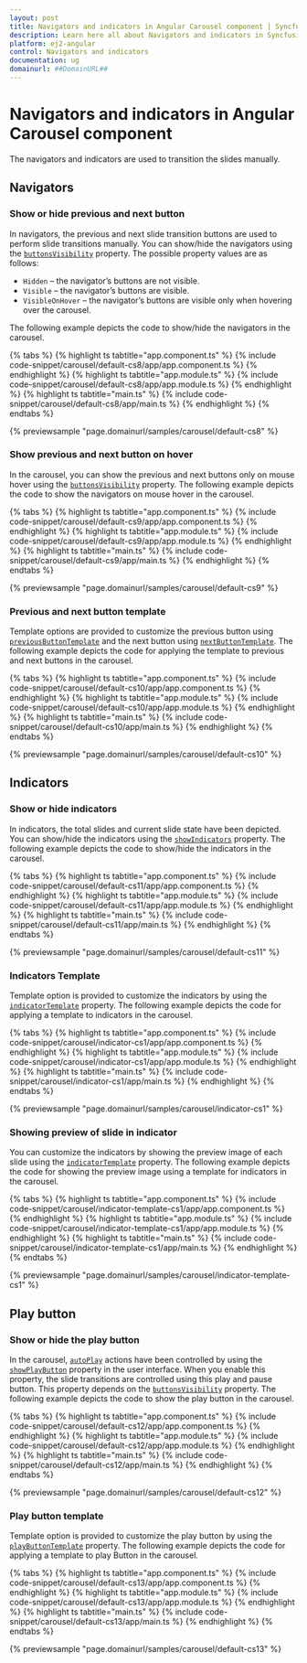 ```yaml
---
layout: post
title: Navigators and indicators in Angular Carousel component | Syncfusion
description: Learn here all about Navigators and indicators in Syncfusion Angular Carousel component of Syncfusion Essential JS 2 and more.
platform: ej2-angular
control: Navigators and indicators 
documentation: ug
domainurl: ##DomainURL##
---
```


# Navigators and indicators in Angular Carousel component

The navigators and indicators are used to transition the slides manually.

## Navigators

### Show or hide previous and next button

In navigators, the previous and next slide transition buttons are used to perform slide transitions manually. You can show/hide the navigators using the [`buttonsVisibility`](https://ej2.syncfusion.com/angular/documentation/api/carousel/#buttonsvisibility) property. The possible property values are as follows:

* `Hidden` – the navigator’s buttons are not visible.
* `Visible` – the navigator’s buttons are visible.
* `VisibleOnHover` – the navigator’s buttons are visible only when hovering over the carousel.

The following example depicts the code to show/hide the navigators in the carousel.

{% tabs %}
{% highlight ts tabtitle="app.component.ts" %}
{% include code-snippet/carousel/default-cs8/app/app.component.ts %}
{% endhighlight %}
{% highlight ts tabtitle="app.module.ts" %}
{% include code-snippet/carousel/default-cs8/app/app.module.ts %}
{% endhighlight %}
{% highlight ts tabtitle="main.ts" %}
{% include code-snippet/carousel/default-cs8/app/main.ts %}
{% endhighlight %}
{% endtabs %}
  
{% previewsample "page.domainurl/samples/carousel/default-cs8" %}

### Show previous and next button on hover

In the carousel, you can show the previous and next buttons only on mouse hover using the [`buttonsVisibility`](https://ej2.syncfusion.com/angular/documentation/api/carousel/#buttonsvisibility) property. The following example depicts the code to show the navigators on mouse hover in the carousel.

{% tabs %}
{% highlight ts tabtitle="app.component.ts" %}
{% include code-snippet/carousel/default-cs9/app/app.component.ts %}
{% endhighlight %}
{% highlight ts tabtitle="app.module.ts" %}
{% include code-snippet/carousel/default-cs9/app/app.module.ts %}
{% endhighlight %}
{% highlight ts tabtitle="main.ts" %}
{% include code-snippet/carousel/default-cs9/app/main.ts %}
{% endhighlight %}
{% endtabs %}
  
{% previewsample "page.domainurl/samples/carousel/default-cs9" %}

### Previous and next button template

Template options are provided to customize the previous button using [`previousButtonTemplate`](https://ej2.syncfusion.com/angular/documentation/api/carousel/#previousbuttontemplate) and the next button using [`nextButtonTemplate`](https://ej2.syncfusion.com/angular/documentation/api/carousel/#nextbuttontemplate). The following example depicts the code for applying the template to previous and next buttons in the carousel.

{% tabs %}
{% highlight ts tabtitle="app.component.ts" %}
{% include code-snippet/carousel/default-cs10/app/app.component.ts %}
{% endhighlight %}
{% highlight ts tabtitle="app.module.ts" %}
{% include code-snippet/carousel/default-cs10/app/app.module.ts %}
{% endhighlight %}
{% highlight ts tabtitle="main.ts" %}
{% include code-snippet/carousel/default-cs10/app/main.ts %}
{% endhighlight %}
{% endtabs %}
  
{% previewsample "page.domainurl/samples/carousel/default-cs10" %}

## Indicators

### Show or hide indicators

In indicators, the total slides and current slide state have been depicted. You can show/hide the indicators using the [`showIndicators`](https://ej2.syncfusion.com/angular/documentation/api/carousel/#showindicators) property. The following example depicts the code to show/hide the indicators in the carousel.

{% tabs %}
{% highlight ts tabtitle="app.component.ts" %}
{% include code-snippet/carousel/default-cs11/app/app.component.ts %}
{% endhighlight %}
{% highlight ts tabtitle="app.module.ts" %}
{% include code-snippet/carousel/default-cs11/app/app.module.ts %}
{% endhighlight %}
{% highlight ts tabtitle="main.ts" %}
{% include code-snippet/carousel/default-cs11/app/main.ts %}
{% endhighlight %}
{% endtabs %}
  
{% previewsample "page.domainurl/samples/carousel/default-cs11" %}

### Indicators Template

Template option is provided to customize the indicators by using the [`indicatorTemplate`](https://ej2.syncfusion.com/angular/documentation/api/carousel/#indicatorstemplate) property. The following example depicts the code for applying a template to indicators in the carousel.

{% tabs %}
{% highlight ts tabtitle="app.component.ts" %}
{% include code-snippet/carousel/indicator-cs1/app/app.component.ts %}
{% endhighlight %}
{% highlight ts tabtitle="app.module.ts" %}
{% include code-snippet/carousel/indicator-cs1/app/app.module.ts %}
{% endhighlight %}
{% highlight ts tabtitle="main.ts" %}
{% include code-snippet/carousel/indicator-cs1/app/main.ts %}
{% endhighlight %}
{% endtabs %}
  
{% previewsample "page.domainurl/samples/carousel/indicator-cs1" %}

### Showing preview of slide in indicator

You can customize the indicators by showing the preview image of each slide using the [`indicatorTemplate`](https://ej2.syncfusion.com/angular/documentation/api/carousel/#indicatorstemplate) property. The following example depicts the code for showing the preview image using a template for indicators in the carousel.

{% tabs %}
{% highlight ts tabtitle="app.component.ts" %}
{% include code-snippet/carousel/indicator-template-cs1/app/app.component.ts %}
{% endhighlight %}
{% highlight ts tabtitle="app.module.ts" %}
{% include code-snippet/carousel/indicator-template-cs1/app/app.module.ts %}
{% endhighlight %}
{% highlight ts tabtitle="main.ts" %}
{% include code-snippet/carousel/indicator-template-cs1/app/main.ts %}
{% endhighlight %}
{% endtabs %}
  
{% previewsample "page.domainurl/samples/carousel/indicator-template-cs1" %}

## Play button

### Show or hide the play button

In the carousel, [`autoPlay`](https://ej2.syncfusion.com/angular/documentation/api/carousel/#autoplay) actions have been controlled by using the [`showPlayButton`](https://ej2.syncfusion.com/angular/documentation/api/carousel/#showplaybutton) property in the user interface. When you enable this property, the slide transitions are controlled using this play and pause button. This property depends on the [`buttonsVisibility`](https://ej2.syncfusion.com/angular/documentation/api/carousel/#buttonsvisibility) property. The following example depicts the code to show the play button in the carousel.

{% tabs %}
{% highlight ts tabtitle="app.component.ts" %}
{% include code-snippet/carousel/default-cs12/app/app.component.ts %}
{% endhighlight %}
{% highlight ts tabtitle="app.module.ts" %}
{% include code-snippet/carousel/default-cs12/app/app.module.ts %}
{% endhighlight %}
{% highlight ts tabtitle="main.ts" %}
{% include code-snippet/carousel/default-cs12/app/main.ts %}
{% endhighlight %}
{% endtabs %}
  
{% previewsample "page.domainurl/samples/carousel/default-cs12" %}

### Play button template

Template option is provided to customize the play button by using the [`playButtonTemplate`](https://ej2.syncfusion.com/angular/documentation/api/carousel/#playbuttontemplate) property. The following example depicts the code for applying a template to play Button in the carousel.

{% tabs %}
{% highlight ts tabtitle="app.component.ts" %}
{% include code-snippet/carousel/default-cs13/app/app.component.ts %}
{% endhighlight %}
{% highlight ts tabtitle="app.module.ts" %}
{% include code-snippet/carousel/default-cs13/app/app.module.ts %}
{% endhighlight %}
{% highlight ts tabtitle="main.ts" %}
{% include code-snippet/carousel/default-cs13/app/main.ts %}
{% endhighlight %}
{% endtabs %}
  
{% previewsample "page.domainurl/samples/carousel/default-cs13" %}
